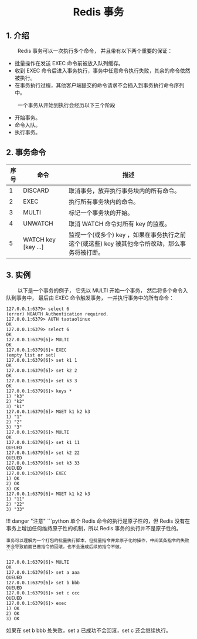 <center><h1> Redis 事务 </h1></center>

## 1. 介绍
&#160; &#160; &#160; &#160; Redis 事务可以一次执行多个命令， 并且带有以下两个重要的保证：

- 批量操作在发送 EXEC 命令前被放入队列缓存。
- 收到 EXEC 命令后进入事务执行，事务中任意命令执行失败，其余的命令依然被执行。
- 在事务执行过程，其他客户端提交的命令请求不会插入到事务执行命令序列中。

&#160; &#160; &#160; &#160; 一个事务从开始到执行会经历以下三个阶段

- 开始事务。
- 命令入队。
- 执行事务。

## 2. 事务命令

序号|命令|描述
---|---|---
1|DISCARD |取消事务，放弃执行事务块内的所有命令。
2|EXEC |执行所有事务块内的命令。
3|MULTI |标记一个事务块的开始。
4|UNWATCH |取消 WATCH 命令对所有 key 的监视。
5|WATCH key [key ...] |监视一个(或多个) key ，如果在事务执行之前这个(或这些) key 被其他命令所改动，那么事务将被打断。

## 3. 实例

&#160; &#160; &#160; &#160; 以下是一个事务的例子， 它先以 MULTI 开始一个事务， 然后将多个命令入队到事务中， 最后由 EXEC 命令触发事务， 一并执行事务中的所有命令：

```
127.0.0.1:6379> select 6
(error) NOAUTH Authentication required.
127.0.0.1:6379> AUTH taotaolinux
OK
127.0.0.1:6379> select 6
OK
127.0.0.1:6379[6]> MULTI
OK
127.0.0.1:6379[6]> EXEC
(empty list or set)
127.0.0.1:6379[6]> set k1 1
OK
127.0.0.1:6379[6]> set k2 2
OK
127.0.0.1:6379[6]> set k3 3
OK
127.0.0.1:6379[6]> keys *
1) "k3"
2) "k2"
3) "k1"
127.0.0.1:6379[6]> MGET k1 k2 k3
1) "1"
2) "2"
3) "3"
127.0.0.1:6379[6]> MULTI
OK
127.0.0.1:6379[6]> set k1 11
QUEUED
127.0.0.1:6379[6]> set k2 22
QUEUED
127.0.0.1:6379[6]> set k3 33
QUEUED
127.0.0.1:6379[6]> EXEC
1) OK
2) OK
3) OK
127.0.0.1:6379[6]> MGET k1 k2 k3
1) "11"
2) "22"
3) "33"

```

!!! danger "注意"
    ```python
    单个 Redis 命令的执行是原子性的，但 Redis 没有在事务上增加任何维持原子性的机制，所以 Redis 事务的执行并不是原子性的。
    
    事务可以理解为一个打包的批量执行脚本，但批量指令并非原子化的操作，中间某条指令的失败不会导致前面已做指令的回滚，也不会造成后续的指令不做。
    ```


```
127.0.0.1:6379[6]> MULTI
OK
127.0.0.1:6379[6]> set a aaa
QUEUED
127.0.0.1:6379[6]> set b bbb
QUEUED
127.0.0.1:6379[6]> set c ccc
QUEUED
127.0.0.1:6379[6]> exec
1) OK
2) OK
3) OK
```
如果在 set b bbb 处失败，set a 已成功不会回滚，set c 还会继续执行。
